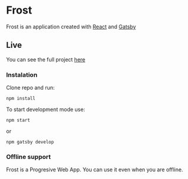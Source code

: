 # Frost
Frost is an application created with [React](https://reactjs.org/) and [Gatsby](https://www.gatsbyjs.org/)
## Live
You can see the full project [here](https://hungry-shannon-7de417.netlify.com/)
### Instalation
Clone repo and run:
```
npm install
```
To start development mode use: 
```
npm start
```
or
```
npm gatsby develop
```
### Offline support
Frost is a Progresive Web App. You can use it even when you are offline.
